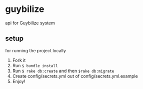 # guybilize
api for Guybilize system 


setup
-----

for running the project locally
1. Fork it
2. Run `$ bundle install`
3. Run `$ rake db:create` and then `$rake db:migrate`
4. Create config/secrets.yml out of config/secrets.yml.example
5. Enjoy! 
    
